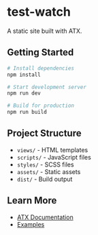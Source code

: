 # test-watch

A static site built with ATX.

## Getting Started

```bash
# Install dependencies
npm install

# Start development server
npm run dev

# Build for production
npm run build
```

## Project Structure

- `views/` - HTML templates
- `scripts/` - JavaScript files
- `styles/` - SCSS files
- `assets/` - Static assets
- `dist/` - Build output

## Learn More

- [ATX Documentation](https://github.com/your-org/atx)
- [Examples](https://github.com/your-org/atx/tree/main/examples)
